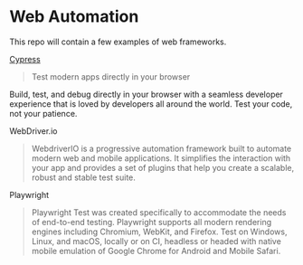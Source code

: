 # Web Automation

This repo will contain a few examples of web frameworks.

[Cypress](cypress/README.md) 
> Test modern apps directly in your browser
> 
Build, test, and debug directly in your browser with a seamless developer experience that is loved by developers all around the world. Test your code, not your patience.

WebDriver.io
> WebdriverIO is a progressive automation framework built to automate modern web and mobile applications. It simplifies the interaction with your app and provides a set of plugins that help you create a scalable, robust and stable test suite.

Playwright
> Playwright Test was created specifically to accommodate the needs of end-to-end testing. Playwright supports all modern rendering engines including Chromium, WebKit, and Firefox. Test on Windows, Linux, and macOS, locally or on CI, headless or headed with native mobile emulation of Google Chrome for Android and Mobile Safari.

